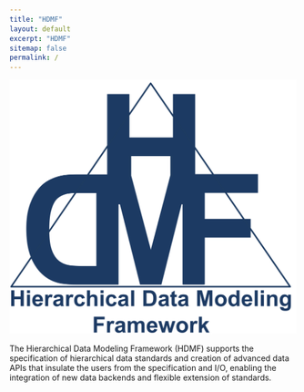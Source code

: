 ```yaml
---
title: "HDMF"
layout: default
excerpt: "HDMF"
sitemap: false
permalink: /
---
```



<img alt="HDMF logo" src="images/hdmf_logo.png" width="550" class="center-block">

The Hierarchical Data Modeling Framework (HDMF) supports the specification of
hierarchical data standards and creation of advanced data APIs that insulate
the users from the specification and I/O, enabling the integration of new
data backends and flexible extension of standards. 

